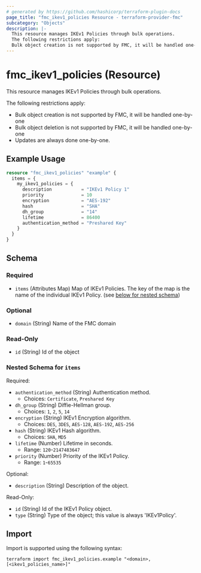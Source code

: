 ```yaml
---
# generated by https://github.com/hashicorp/terraform-plugin-docs
page_title: "fmc_ikev1_policies Resource - terraform-provider-fmc"
subcategory: "Objects"
description: |-
  This resource manages IKEv1 Policies through bulk operations.
  The following restrictions apply:
  Bulk object creation is not supported by FMC, it will be handled one-by-oneBulk object deletion is not supported by FMC, it will be handled one-by-oneUpdates are always done one-by-one.
---
```


# fmc_ikev1_policies (Resource)

This resource manages IKEv1 Policies through bulk operations.

The following restrictions apply:
  - Bulk object creation is not supported by FMC, it will be handled one-by-one
  - Bulk object deletion is not supported by FMC, it will be handled one-by-one
  - Updates are always done one-by-one.

## Example Usage

```terraform
resource "fmc_ikev1_policies" "example" {
  items = {
    my_ikev1_policies = {
      description           = "IKEv1 Policy 1"
      priority              = 10
      encryption            = "AES-192"
      hash                  = "SHA"
      dh_group              = "14"
      lifetime              = 86400
      authentication_method = "Preshared Key"
    }
  }
}
```

<!-- schema generated by tfplugindocs -->
## Schema

### Required

- `items` (Attributes Map) Map of IKEv1 Policies. The key of the map is the name of the individual IKEv1 Policy. (see [below for nested schema](#nestedatt--items))

### Optional

- `domain` (String) Name of the FMC domain

### Read-Only

- `id` (String) Id of the object

<a id="nestedatt--items"></a>
### Nested Schema for `items`

Required:

- `authentication_method` (String) Authentication method.
  - Choices: `Certificate`, `Preshared Key`
- `dh_group` (String) Diffie-Hellman group.
  - Choices: `1`, `2`, `5`, `14`
- `encryption` (String) IKEv1 Encryption algorithm.
  - Choices: `DES`, `3DES`, `AES-128`, `AES-192`, `AES-256`
- `hash` (String) IKEv1 Hash algorithm.
  - Choices: `SHA`, `MD5`
- `lifetime` (Number) Lifetime in seconds.
  - Range: `120`-`2147483647`
- `priority` (Number) Priority of the IKEv1 Policy.
  - Range: `1`-`65535`

Optional:

- `description` (String) Description of the object.

Read-Only:

- `id` (String) Id of the IKEv1 Policy object.
- `type` (String) Type of the object; this value is always 'IKEv1Policy'.

## Import

Import is supported using the following syntax:

```shell
terraform import fmc_ikev1_policies.example "<domain>,[<ikev1_policies_name>]"
```
